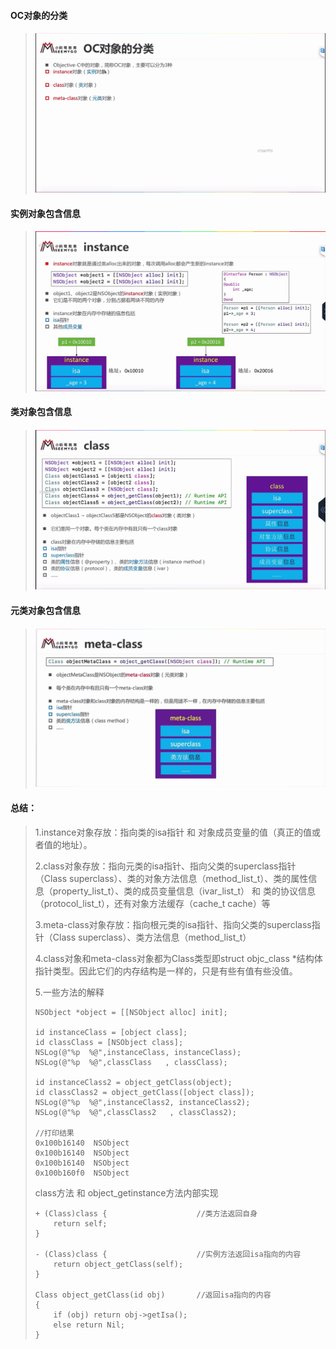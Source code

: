 #### OC对象的分类

> #### ![](/assets/OC内存分类.png)

#### 实例对象包含信息

> ![](/assets/instance内存结构.png)

#### 类对象包含信息

> #### ![](/assets/class内存结构.png)

#### **元类对象包含信息**

> #### ![](/assets/meta-class内存结构.png)

#### **总结：**

> 1.instance对象存放：指向类的isa指针 和 对象成员变量的值（真正的值或者值的地址）。
>
> 2.class对象存放：指向元类的isa指针、指向父类的superclass指针（Class superclass）、类的对象方法信息（method\_list\_t）、类的属性信息（property\_list\_t）、类的成员变量信息（ivar\_list\_t） 和 类的协议信息（protocol\_list\_t），还有对象方法缓存（cache\_t cache）等
>
> 3.meta-class对象存放：指向根元类的isa指针、指向父类的superclass指针（Class superclass）、类方法信息（method\_list\_t）
>
> 4.class对象和meta-class对象都为Class类型即struct objc\_class \*结构体指针类型。因此它们的内存结构是一样的，只是有些有值有些没值。
>
> 5.一些方法的解释
>
> ```
> NSObject *object = [[NSObject alloc] init];
>
> id instanceClass = [object class];
> id classClass = [NSObject class];
> NSLog(@"%p  %@",instanceClass, instanceClass);
> NSLog(@"%p  %@",classClass   , classClass);
>
> id instanceClass2 = object_getClass(object);
> id classClass2 = object_getClass([object class]);
> NSLog(@"%p  %@",instanceClass2, instanceClass2);
> NSLog(@"%p  %@",classClass2   , classClass2);
>
> //打印结果
> 0x100b16140  NSObject
> 0x100b16140  NSObject
> 0x100b16140  NSObject
> 0x100b160f0  NSObject
> ```
>
> class方法 和 object\_getinstance方法内部实现
>
> ```
> + (Class)class {                    //类方法返回自身
>     return self;
> }
>
> - (Class)class {                    //实例方法返回isa指向的内容
>     return object_getClass(self);
> }
>
> Class object_getClass(id obj)       //返回isa指向的内容
> {
>     if (obj) return obj->getIsa();
>     else return Nil;
> }
> ```




